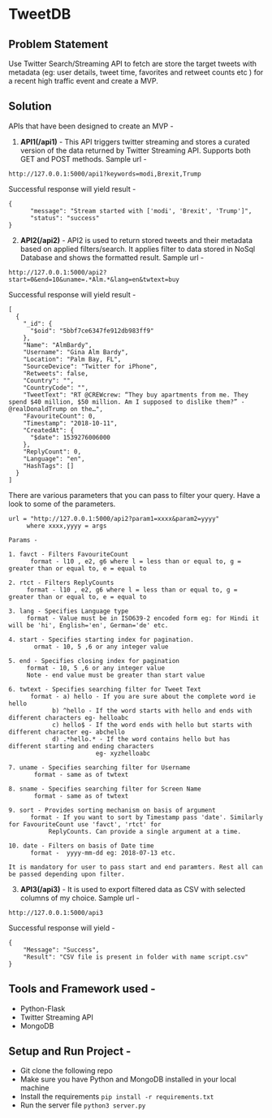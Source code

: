 # **TweetDB**
## Problem Statement
Use Twitter Search/Streaming API to fetch are store the target tweets with metadata
(eg: user details, tweet time, favorites and retweet counts etc ) for a recent high traffic event
and create a MVP.

## Solution
APIs that have been designed to create an MVP -

1. **API1(/api1)** - This API triggers twitter streaming and stores a curated version of the data returned by Twitter Streaming API. Supports both GET and POST methods. Sample url - 
```
http://127.0.0.1:5000/api1?keywords=modi,Brexit,Trump
```
Successful response will yield result - 
```
{
	  "message": "Stream started with ['modi', 'Brexit', 'Trump']",
	  "status": "success"
}
```
2. **API2(/api2)** - API2 is used to return stored tweets and their metadata based on applied filters/search.
It applies filter to data stored in NoSql Database and shows the formatted result. Sample url - 
```
http://127.0.0.1:5000/api2?start=0&end=10&uname=.*Alm.*&lang=en&twtext=buy
``` 
Successful response will yield result - 
```
[
  {
    "_id": {
      "$oid": "5bbf7ce6347fe912db983ff9"
    },
    "Name": "AlmBardy",
    "Username": "Gina Alm Bardy",
    "Location": "Palm Bay, FL",
    "SourceDevice": "Twitter for iPhone",
    "Retweets": false,
    "Country": "",
    "CountryCode": "",
    "TweetText": "RT @CREWcrew: “They buy apartments from me. They spend $40 million, $50 million. Am I supposed to dislike them?” - @realDonaldTrump on the…",
    "FavouriteCount": 0,
    "Timestamp": "2018-10-11",
    "CreatedAt": {
      "$date": 1539276006000
    },
    "ReplyCount": 0,
    "Language": "en",
    "HashTags": []
  }
]
```
There are various parameters that you can pass to filter your query. Have a look to some of the
parameters.

```
url = "http://127.0.0.1:5000/api2?param1=xxxx&param2=yyyy"
     where xxxx,yyyy = args

Params - 

1. favct - Filters FavouriteCount 
	  format - l10 , e2, g6 where l = less than or equal to, g = greater than or equal to, e = equal to

2. rtct - Filters ReplyCounts
	 format - l10 , e2, g6 where l = less than or equal to, g = greater than or equal to, e = equal to

3. lang - Specifies Language type 
	 format - Value must be in ISO639-2 encoded form eg: for Hindi it will be 'hi', English='en', German='de' etc.

4. start - Specifies starting index for pagination.
	   ormat - 10, 5 ,6 or any integer value

5. end - Specifies closing index for pagination
	 format - 10, 5 ,6 or any integer value
	 Note - end value must be greater than start value

6. twtext - Specifies searching filter for Tweet Text
	  format - a) hello - If you are sure about the complete word ie hello
		    b) ^hello - If the word starts with hello and ends with different characters eg- helloabc
		    c) hello$ - If the word ends with hello but starts with different character eg- abchello
		    d) .*hello.* - If the word contains hello but has different starting and ending characters 
			            eg- xyzhelloabc

7. uname - Specifies searching filter for Username
	   format - same as of twtext

8. sname - Specifies searching filter for Screen Name
	   format - same as of twtext
       
9. sort - Provides sorting mechanism on basis of argument
	  format - If you want to sort by Timestamp pass 'date'. Similarly for FavouriteCount use 'favct', 'rtct' for 
		   ReplyCounts. Can provide a single argument at a time.

10. date - Filters on basis of Date time
	  format -  yyyy-mm-dd eg: 2018-07-13 etc.
      
It is mandatory for user to pass start and end paramters. Rest all can be passed depending upon filter.
```
3. **API3(/api3)** - It is used to export filtered data as CSV with selected columns of my choice.
Sample url - 
```
http://127.0.0.1:5000/api3
```
Successful response will yield - 
```
{
    "Message": "Success",
    "Result": "CSV file is present in folder with name script.csv"
}
```

## Tools and Framework used - 
- Python-Flask
- Twitter Streaming API
- MongoDB

## Setup and Run Project - 
- Git clone the following repo
- Make sure you have Python and MongoDB installed in your local machine
- Install the requirements
	```pip install -r requirements.txt```
- Run the server file
	```python3 server.py```
